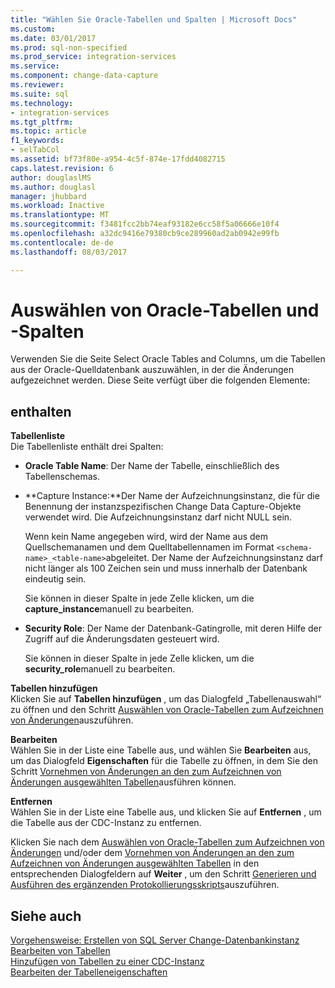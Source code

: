 ```yaml
---
title: "Wählen Sie Oracle-Tabellen und Spalten | Microsoft Docs"
ms.custom: 
ms.date: 03/01/2017
ms.prod: sql-non-specified
ms.prod_service: integration-services
ms.service: 
ms.component: change-data-capture
ms.reviewer: 
ms.suite: sql
ms.technology:
- integration-services
ms.tgt_pltfrm: 
ms.topic: article
f1_keywords:
- selTabCol
ms.assetid: bf73f80e-a954-4c5f-874e-17fdd4082715
caps.latest.revision: 6
author: douglaslMS
ms.author: douglasl
manager: jhubbard
ms.workload: Inactive
ms.translationtype: MT
ms.sourcegitcommit: f3481fcc2bb74eaf93182e6cc58f5a06666e10f4
ms.openlocfilehash: a32dc9416e79380cb9ce289960ad2ab0942e99fb
ms.contentlocale: de-de
ms.lasthandoff: 08/03/2017

---
```

# <a name="select-oracle-tables-and-columns"></a>Auswählen von Oracle-Tabellen und -Spalten
  Verwenden Sie die Seite Select Oracle Tables and Columns, um die Tabellen aus der Oracle-Quelldatenbank auszuwählen, in der die Änderungen aufgezeichnet werden. Diese Seite verfügt über die folgenden Elemente:  
  
## <a name="options"></a>enthalten  
 **Tabellenliste**  
 Die Tabellenliste enthält drei Spalten:  
  
-   **Oracle Table Name**: Der Name der Tabelle, einschließlich des Tabellenschemas.  
  
-   **Capture Instance:**Der Name der Aufzeichnungsinstanz, die für die Benennung der instanzspezifischen Change Data Capture-Objekte verwendet wird. Die Aufzeichnungsinstanz darf nicht NULL sein.  
  
     Wenn kein Name angegeben wird, wird der Name aus dem Quellschemanamen und dem Quelltabellennamen im Format `<schema-name>_<table-name>`abgeleitet. Der Name der Aufzeichnungsinstanz darf nicht länger als 100 Zeichen sein und muss innerhalb der Datenbank eindeutig sein.  
  
     Sie können in dieser Spalte in jede Zelle klicken, um die **capture_instance**manuell zu bearbeiten.  
  
-   **Security Role**: Der Name der Datenbank-Gatingrolle, mit deren Hilfe der Zugriff auf die Änderungsdaten gesteuert wird.  
  
     Sie können in dieser Spalte in jede Zelle klicken, um die **security_role**manuell zu bearbeiten.  
  
 **Tabellen hinzufügen**  
 Klicken Sie auf **Tabellen hinzufügen** , um das Dialogfeld „Tabellenauswahl“ zu öffnen und den Schritt [Auswählen von Oracle-Tabellen zum Aufzeichnen von Änderungen](../../integration-services/change-data-capture/select-oracle-tables-for-capturing-changes.md)auszuführen.  
  
 **Bearbeiten**  
 Wählen Sie in der Liste eine Tabelle aus, und wählen Sie **Bearbeiten** aus, um das Dialogfeld **Eigenschaften** für die Tabelle zu öffnen, in dem Sie den Schritt [Vornehmen von Änderungen an den zum Aufzeichnen von Änderungen ausgewählten Tabellen](../../integration-services/change-data-capture/make-changes-to-the-tables-selected-for-capturing-changes.md)ausführen können.  
  
 **Entfernen**  
 Wählen Sie in der Liste eine Tabelle aus, und klicken Sie auf **Entfernen** , um die Tabelle aus der CDC-Instanz zu entfernen.  
  
 Klicken Sie nach dem [Auswählen von Oracle-Tabellen zum Aufzeichnen von Änderungen](../../integration-services/change-data-capture/select-oracle-tables-for-capturing-changes.md) und/oder dem [Vornehmen von Änderungen an den zum Aufzeichnen von Änderungen ausgewählten Tabellen](../../integration-services/change-data-capture/make-changes-to-the-tables-selected-for-capturing-changes.md) in den entsprechenden Dialogfeldern auf **Weiter** , um den Schritt [Generieren und Ausführen des ergänzenden Protokollierungsskripts](../../integration-services/change-data-capture/generate-and-run-the-supplemental-logging-script.md)auszuführen.  
  
## <a name="see-also"></a>Siehe auch  
 [Vorgehensweise: Erstellen von SQL Server Change-Datenbankinstanz](../../integration-services/change-data-capture/how-to-create-the-sql-server-change-database-instance.md)   
 [Bearbeiten von Tabellen](../../integration-services/change-data-capture/edit-tables.md)   
 [Hinzufügen von Tabellen zu einer CDC-Instanz](../../integration-services/change-data-capture/add-tables-to-a-cdc-instance.md)   
 [Bearbeiten der Tabelleneigenschaften](../../integration-services/change-data-capture/edit-the-table-properties.md)  
  
  

